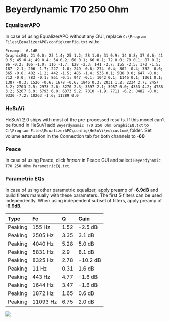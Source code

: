 # Beyerdynamic T70 250 Ohm

### EqualizerAPO
In case of using EqualizerAPO without any GUI, replace `C:\Program Files\EqualizerAPO\config\config.txt`
with:
```
Preamp: -6.1dB
GraphicEQ: 21 0.0; 23 1.4; 25 1.2; 28 1.0; 31 0.9; 34 0.8; 37 0.6; 41 0.5; 45 0.4; 49 0.4; 54 0.2; 60 0.1; 66 0.1; 72 0.0; 79 0.1; 87 0.2; 96 -0.2; 106 -1.0; 116 -1.7; 128 -2.3; 141 -2.7; 155 -2.5; 170 -1.5; 187 -2.1; 206 -1.7; 227 -1.0; 249 -0.6; 274 -0.4; 302 -0.4; 332 -0.6; 365 -0.8; 402 -1.2; 442 -1.5; 486 -1.4; 535 0.1; 588 0.0; 647 -0.0; 712 -0.0; 783 -0.1; 861 -0.1; 947 -0.1; 1042 0.1; 1146 0.1; 1261 0.1; 1387 -0.3; 1526 -0.6; 1678 -0.6; 1846 0.3; 2031 1.2; 2234 2.7; 2457 3.2; 2703 2.5; 2973 2.6; 3270 2.3; 3597 2.1; 3957 6.0; 4353 4.2; 4788 3.2; 5267 5.9; 5793 6.0; 6373 5.2; 7010 -1.9; 7711 -6.2; 8482 -8.0; 9330 -7.2; 10263 -1.6; 11289 0.0
```

### HeSuVi
HeSuVi 2.0 ships with most of the pre-processed results. If this model can't be found in HeSuVi add
`Beyerdynamic T70 250 Ohm GraphicEQ.txt` to `C:\Program Files\EqualizerAPO\config\HeSuVi\eq\custom\` folder.
Set volume attenuation in the Connection tab for both channels to **-60**

### Peace
In case of using Peace, click *Import* in Peace GUI and select `Beyerdynamic T70 250 Ohm ParametricEQ.txt`.

### Parametric EQs
In case of using other parametric equalizer, apply preamp of **-6.9dB** and build filters manually
with these parameters. The first 5 filters can be used independently.
When using independent subset of filters, apply preamp of **-6.9dB**.

| Type    | Fc       |    Q | Gain     |
|:--------|:---------|:-----|:---------|
| Peaking | 155 Hz   | 1.52 | -2.5 dB  |
| Peaking | 2505 Hz  | 3.35 | 3.1 dB   |
| Peaking | 4040 Hz  | 5.28 | 5.0 dB   |
| Peaking | 5831 Hz  | 2.9  | 8.1 dB   |
| Peaking | 8325 Hz  | 2.78 | -10.2 dB |
| Peaking | 11 Hz    | 0.31 | 1.6 dB   |
| Peaking | 443 Hz   | 4.77 | -1.6 dB  |
| Peaking | 1644 Hz  | 3.47 | -1.6 dB  |
| Peaking | 1872 Hz  | 1.65 | 0.6 dB   |
| Peaking | 11093 Hz | 6.75 | 2.0 dB   |

![](https://raw.githubusercontent.com/jaakkopasanen/AutoEq/master/results/headphonecom/sbaf-serious/Beyerdynamic%20T70%20250%20Ohm/Beyerdynamic%20T70%20250%20Ohm.png)